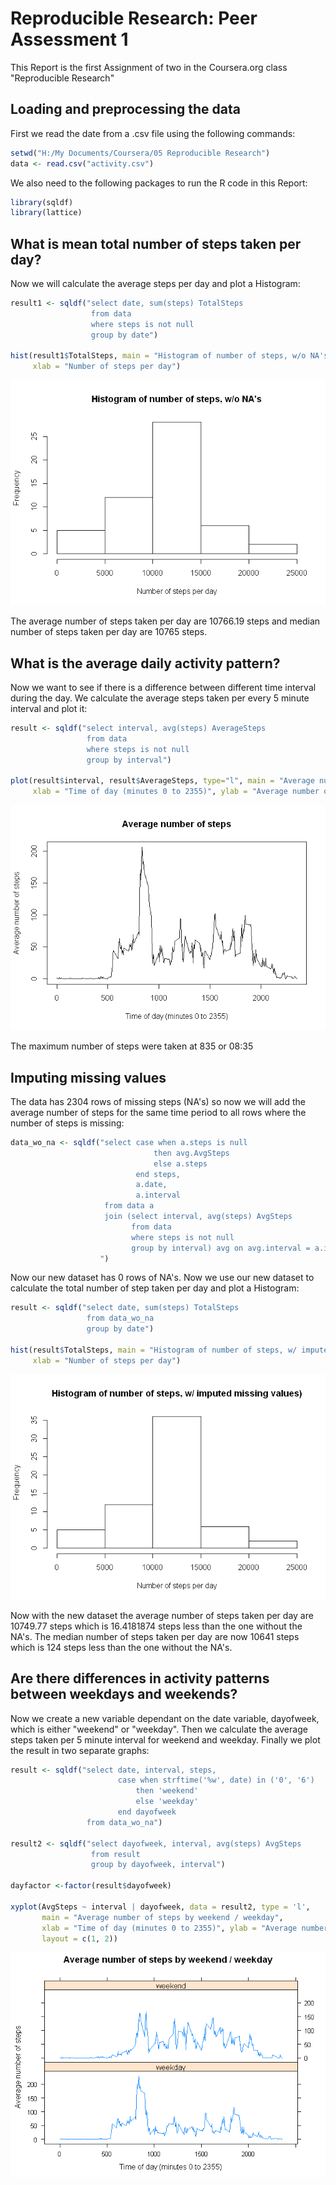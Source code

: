 # Reproducible Research: Peer Assessment 1

This Report is the first Assignment of two in the Coursera.org class "Reproducible Research"


## Loading and preprocessing the data

First we read the date from a .csv file using the following commands:

```r
setwd("H:/My Documents/Coursera/05 Reproducible Research")
data <- read.csv("activity.csv")
```

We also need to the following packages to run the R code in this Report:

```r
library(sqldf)
library(lattice)
```


## What is mean total number of steps taken per day?

Now we will calculate the average steps per day and plot a Histogram:

```r
result1 <- sqldf("select date, sum(steps) TotalSteps 
                  from data  
                  where steps is not null 
                  group by date")

hist(result1$TotalSteps, main = "Histogram of number of steps, w/o NA's", 
     xlab = "Number of steps per day")
```

![](PA1_template_files/figure-html/unnamed-chunk-3-1.png) 

The average number of steps taken per day are 10766.19 steps and median number of steps taken per day are 10765 steps.


## What is the average daily activity pattern?

Now we want to see if there is a difference between different time interval during the day.  We calculate the average steps taken per every 5 minute interval and plot it:

```r
result <- sqldf("select interval, avg(steps) AverageSteps 
                 from data  
                 where steps is not null 
                 group by interval")

plot(result$interval, result$AverageSteps, type="l", main = "Average number of steps", 
     xlab = "Time of day (minutes 0 to 2355)", ylab = "Average number of steps")
```

![](PA1_template_files/figure-html/unnamed-chunk-4-1.png) 

The maximum number of steps were taken at 835 or 08:35


## Imputing missing values

The data has 2304 rows of missing steps (NA's) so now we will add the average number of steps for the same time period to all rows where the number of steps is missing:

```r
data_wo_na <- sqldf("select case when a.steps is null 
                                then avg.AvgSteps
                                else a.steps
                            end steps,
                            a.date,
                            a.interval
                     from data a
                     join (select interval, avg(steps) AvgSteps 
                           from data  
                           where steps is not null 
                           group by interval) avg on avg.interval = a.interval
                    ")
```

Now our new dataset has 0 rows of NA's.  Now we use our new dataset to calculate the total number of step taken per day and plot a Histogram:

```r
result <- sqldf("select date, sum(steps) TotalSteps 
                 from data_wo_na  
                 group by date")

hist(result$TotalSteps, main = "Histogram of number of steps, w/ imputed missing values)", 
     xlab = "Number of steps per day")
```

![](PA1_template_files/figure-html/unnamed-chunk-6-1.png) 

Now with the new dataset the average number of steps taken per day are 10749.77 steps which is 16.4181874
steps less than
the one without the NA's.  The median number of steps taken per day are now 10641 steps which is 124
steps less than
the one without the NA's.


## Are there differences in activity patterns between weekdays and weekends?

Now we create a new variable dependant on the date variable, dayofweek, which is either "weekend" or "weekday". Then we calculate the average steps taken per 5 minute interval for weekend and weekday.  Finally we plot the result in two separate graphs:

```r
result <- sqldf("select date, interval, steps, 
                        case when strftime('%w', date) in ('0', '6') 
                            then 'weekend'
                            else 'weekday'
                        end dayofweek
                 from data_wo_na")

result2 <- sqldf("select dayofweek, interval, avg(steps) AvgSteps
                  from result
                  group by dayofweek, interval")

dayfactor <-factor(result$dayofweek) 

xyplot(AvgSteps ~ interval | dayofweek, data = result2, type = 'l', 
       main = "Average number of steps by weekend / weekday",
       xlab = "Time of day (minutes 0 to 2355)", ylab = "Average number of steps",
       layout = c(1, 2))
```

![](PA1_template_files/figure-html/unnamed-chunk-7-1.png) 
